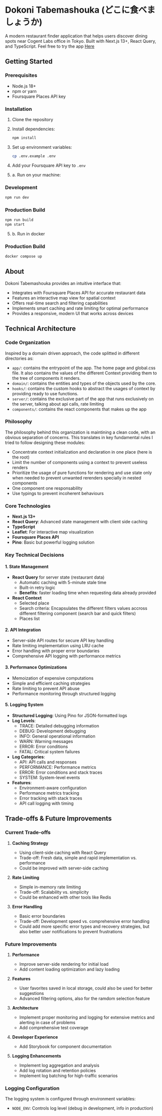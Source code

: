 # Dokoni Tabemashouka (どこに食べましょうか)

A modern restaurant finder application that helps users discover dining spots near Cogent Labs office in Tokyo. Built with Next.js 13+, React Query, and TypeScript.
Feel free to try the app [Here](https://tyjani.fr/)

## Getting Started

### Prerequisites
- Node.js 18+
- npm or yarn
- Foursquare Places API key

### Installation
1. Clone the repository
2. Install dependencies:
   ```bash
   npm install
   ```
3. Set up environment variables:
   ```bash
   cp .env.example .env
   ```
4. Add your Foursquare API key to `.env`

5. a. Run on your machine:
### Development
```bash
npm run dev
```

### Production Build
```bash
npm run build
npm start
```

5. b. Run in docker
### Production Build
```bash
docker compose up
```

## About

Dokoni Tabemashouka provides an intuitive interface that:
- Integrates with Foursquare Places API for accurate restaurant data
- Features an interactive map view for spatial context
- Offers real-time search and filtering capabilities
- Implements smart caching and rate limiting for optimal performance
- Provides a responsive, modern UI that works across devices

## Technical Architecture

### Code Organization
Inspired by a domain driven approach, the code splitted in different directories as:
- `app/`: contains the entrypoint of the app. The home page and global.css file. It also contains the values of the different Context providing them to the tree of components it renders.
- `domain/`: contains the entities and types of the objects used by the core.
- `hooks/`: contains the custom hooks to abstract the usages of context by providing ready to use functions.
- `server/`: contains the exclusive part of the app that runs exclusively on the server, talking about api calls, rate limiting
- `components/`: contains the react components that makes up the app

### Philosophy
The philosophy behind this organization is maintining a clean code, with an obvious separation of concerns. This translates in key fundamental rules I tried to follow designing these modules:
- Concentrate context initialization and declaration in one place (here is the root)
- Limit the number of components using a context to prevent useless renders
- Prioritize the usage of pure functions for rendering and use state only when needed to prevent unwanted rerenders specially in nested components
- One component one responsability
- Use typings to prevent incoherent behaviours

### Core Technologies
- **Next.js 13+**
- **React Query**: Advanced state management with client side caching
- **TypeScript**
- **Leaflet**: For interactive map visualization
- **Foursquare Places API**
- **Pino**: Basic but powerful logging solution 

### Key Technical Decisions

#### 1. State Management
- **React Query** for server state (restaurant data)
  - Automatic caching with 5-minute stale time
  - Built-in retry logic 
  - **Benefits**: faster loading time when requesting data already provided
- **React Context**
  - Selected place
  - Search criteria: Encapsulates the different filters values accross different filtering component (search bar and quick filters)
  - Places list

#### 2. API Integration
- Server-side API routes for secure API key handling
- Rate limiting implementation using LRU cache
- Error handling with proper error boundaries
- Comprehensive API logging with performance metrics

#### 3. Performance Optimizations
- Memoization of expensive computations
- Simple and efficient caching strategies
- Rate limiting to prevent API abuse
- Performance monitoring through structured logging

#### 5. Logging System
- **Structured Logging**: Using Pino for JSON-formatted logs
- **Log Levels**: 
  - TRACE: Detailed debugging information
  - DEBUG: Development debugging
  - INFO: General operational information
  - WARN: Warning messages
  - ERROR: Error conditions
  - FATAL: Critical system failures
- **Log Categories**:
  - API: API calls and responses
  - PERFORMANCE: Performance metrics
  - ERROR: Error conditions and stack traces
  - SYSTEM: System-level events
- **Features**:
  - Environment-aware configuration
  - Performance metrics tracking
  - Error tracking with stack traces
  - API call logging with timing

## Trade-offs & Future Improvements

### Current Trade-offs

1. **Caching Strategy**
   - Using client-side caching with React Query
   - Trade-off: Fresh data, simple and rapid implementation vs. performance
   - Could be improved with server-side caching

2. **Rate Limiting**
   - Simple in-memory rate limiting
   - Trade-off: Scalability vs. simplicity
   - Could be enhanced with other tools like Redis

3. **Error Handling**
   - Basic error boundaries
   - Trade-off: Development speed vs. comprehensive error handling
   - Could add more specific error types and recovery strategies, but also better user notifications to prevent frustrations

### Future Improvements

1. **Performance**
   - Improve server-side rendering for initial load
   - Add content loading optimization and lazy loading

2. **Features**
   - User favorites saved in local storage, could also be used for better suggestions 
   - Advanced filtering options, also for the ramdom selection feature

3. **Architecture**
   - Implement proper monitoring and logging for extensive metrics and alerting in case of problems
   - Add comprehensive test coverage

4. **Developer Experience**
   - Add Storybook for component documentation

5. **Logging Enhancements**
   - Implement log aggregation and analysis
   - Add log rotation and retention policies
   - Implement log batching for high-traffic scenarios

### Logging Configuration
The logging system is configured through environment variables:
- `NODE_ENV`: Controls log level (debug in development, info in production)
